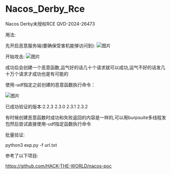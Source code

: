 # Nacos_Derby_Rce
Nacos Derby未授权RCE   QVD-2024-26473

用法:

先开启恶意服务端(要确保受害机能够访问到):
![图片](https://github.com/user-attachments/assets/115ea844-cfaf-4ffa-afa1-b52dede1527a)


开始攻击:
![图片](https://github.com/user-attachments/assets/94ba0707-55a4-4932-8461-7c4e348f83d1)

成功后会创建一个恶意函数,运气好的话几十个请求就可以成功,运气不好的话发几十万个请求才成功也是有可能的

使用-udf指定之前创建的恶意函数执行命令：

![图片](https://github.com/user-attachments/assets/0456948c-97fd-4e7a-afd4-6ff806115ba2)


已成功验证的版本:2.2.3   2.3.0   2.3.1   2.3.2 

有时候创建恶意函数时成功和失败返回的内容是一样的,可以用burpsuite多线程发包然后尝试直接使用-udf指定函数执行命令


批量验证:

python3 exp.py -f url.txt



参考了以下项目:

https://github.com/HACK-THE-WORLD/nacos-poc
